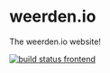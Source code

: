 # weerden.io

The weerden.io website!

[![build status frontend](https://github.com/weerden-io/weerden-io/workflows/lint-and-test-frontend/badge.svg)](https://github.com/weerden-io/weerden-io/actions)

## 
